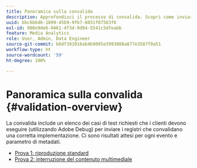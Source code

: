 ```yaml
---
title: Panoramica sulla convalida
description: Approfondisci il processo di convalida. Scopri come inviare i registri per convalidare una corretta implementazione.
uuid: bbc6b6d6-1899-45b9-9fb7-8031f07563f6
exl-id: 908e9de6-9461-4f3d-9d94-5541c5dfeabb
feature: Media Analytics
role: User, Admin, Data Engineer
source-git-commit: b6df391016ab4b9095e3993808a877e3587f0a51
workflow-type: ht
source-wordcount: '59'
ht-degree: 100%

---
```


# Panoramica sulla convalida {#validation-overview}

La convalida include un elenco dei casi di test richiesti che i clienti devono eseguire (utilizzando Adobe Debug) per inviare i registri che convalidano una corretta implementazione.
Ci sono risultati attesi per ogni evento e parametro di metadati.

* [Prova 1: riproduzione standard ](test1-standard-playback.md)
* [Prova 2: interruzione del contenuto multimediale](test2-media-interrupt.md)
